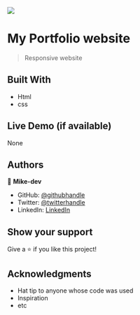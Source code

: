 ![](https://img.shields.io/badge/Microverse-blueviolet)

# My Portfolio website

> Responsive website


## Built With

- Html
- css

## Live Demo (if available)

None




## Authors

👤 **Mike-dev**

- GitHub: [@githubhandle](https://github.com/Mike-dev)
- Twitter: [@twitterhandle](https://twitter.com/OguntayoMicheal)
- LinkedIn: [LinkedIn](https://linkedin.com/in/linkedinhandle)


## Show your support

Give a ⭐️ if you like this project!

## Acknowledgments

- Hat tip to anyone whose code was used
- Inspiration
- etc


